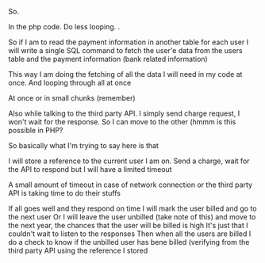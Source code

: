  So. 

In the php code. Do less looping.
.

So if I am to read the payment information in another table for each user I will write a single SQL command to fetch the user'e data from the users table and the payment information (bank related information)

This way I am doing the fetching of all the data I will need in my code at once. And looping through all at once

At once or in small chunks (remember)

 Also while talking to the third party API. I simply send charge request, I won't wait for the response. So I can move to the other (hmmm is this possible in PHP?

So basically what I'm trying to say here is that

I will store a reference to the current user I am on. Send a charge, wait for the API to respond but I will have a limited timeout

A small amount of timeout in case of network connection or the third party API is taking time to do their stuffs

If all goes well and they respond on time I will mark the user billed and go to the next user
 Or I will leave the user unbilled (take note of this) and move to the next year, the chances that the user will be billed is high
It's just that I couldn't wait to listen to the responses
Then when all the users are billed
I do a check to know if the unbilled user has bene billed (verifying from the third party API using the reference I stored